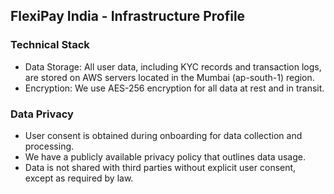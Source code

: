 ## FlexiPay India - Infrastructure Profile

### Technical Stack
- Data Storage: All user data, including KYC records and transaction logs, are stored on AWS servers located in the Mumbai (ap-south-1) region.
- Encryption: We use AES-256 encryption for all data at rest and in transit.

### Data Privacy
- User consent is obtained during onboarding for data collection and processing.
- We have a publicly available privacy policy that outlines data usage.
- Data is not shared with third parties without explicit user consent, except as required by law.